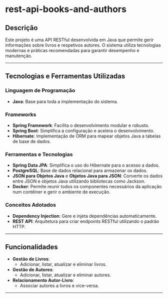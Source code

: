 # rest-api-books-and-authors

## Descrição
Este projeto é uma API RESTful desenvolvida em Java que permite gerir informações sobre livros e respetivos autores. O sistema utiliza tecnologias modernas e práticas recomendadas para garantir desempenho e manutenção.

---

## Tecnologias e Ferramentas Utilizadas

### Linguagem de Programação
- **Java**: Base para toda a implementação do sistema.

### Frameworks
- **Spring Framework**: Facilita o desenvolvimento modular e robusto.
- **Spring Boot**: Simplifica a configuração e acelera o desenvolvimento.
- **Hibernate**: Implementação de ORM para mapear objetos Java a tabelas de base de dados.

### Ferramentas e Tecnologias
- **Spring Data JPA**: Simplifica o uso do Hibernate para o acesso a dados.
- **PostgreSQL**: Base de dados relacional para armazenar os dados.
- **JSON para Objetos Java** e **Objetos Java para JSON**: Converte os dados entre JSON e objetos Java utilizando bibliotecas como Jackson.
- **Docker**: Permite reunir todos os componentes necessários da aplicação num contêiner e gerir o ambiente de execução.

### Conceitos Adotados
- **Dependency Injection**: Gere e injeta dependências automaticamente.
- **REST API**: Arquitetura para criar endpoints RESTful utilizando o padrão HTTP.

---

## Funcionalidades
- **Gestão de Livros**:
  - Adicionar, listar, atualizar e eliminar livros.
- **Gestão de Autores**:
  - Adicionar, listar, atualizar e eliminar autores.
- **Relacionamento Autor-Livro**:
  - Associar autores a livros e vice-versa.

---

